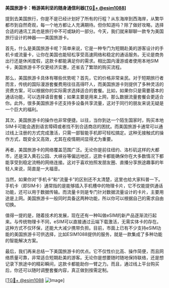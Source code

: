 **美国旅游卡：畅游美利坚的随身通信利器[[TG💪+ @esim1088](https://t.me/s/esim1088)]**

提到去美国旅行，你是不是已经计划好了所有的行程？从东海岸到西海岸，从繁华都市到自然奇观，每一个地方都让人充满期待。但你知道吗？除了做好攻略，选择合适的通讯工具也是旅行中不可或缺的一部分。今天，我们就来聊聊一款专为美国旅行设计的神器——美国旅游卡。

首先，什么是美国旅游卡呢？简单来说，它是一种专门为短期赴美的游客设计的手机卡或流量卡，让你在美国也能轻松享受高速网络和稳定的通话服务。无论是商务出行还是休闲度假，这款卡都能满足你的需求。相比国内漫游或者使用本地SIM卡，美国旅游卡不仅更经济实惠，还省去了繁琐的购买流程。

那么，美国旅游卡具体有哪些优势呢？首先，它的价格非常亲民。对于短期旅行者而言，传统的国际漫游套餐费用往往高得吓人，而美国旅游卡则提供了多种灵活的资费方案，可以根据你的实际需求选择适合的套餐。比如，如果你只是需要基本的通话功能，可以选择语音套餐；如果主要是用来上网，那么数据流量套餐会更适合你。此外，很多美国旅游卡还支持多设备共享流量，这对于同行的朋友来说无疑是一个巨大的福利。

其次，美国旅游卡的操作也非常便捷。以往，当你到达一个陌生国家时，购买本地SIM卡可能会遇到语言障碍或者找不到合适商店的困扰。而美国旅游卡通常可以通过线上注册的方式完成激活，只需一部智能手机即可轻松搞定。这种无接触式的操作方式，既安全又高效，尤其在疫情期间显得尤为重要。

再者，美国旅游卡的网络覆盖范围广泛。无论你是前往纽约、洛杉矶这样的大都市，还是深入黄石公园、大峡谷等偏远地区，这款卡都能确保你在大多数情况下都能享受到稳定流畅的网络连接。这对于喜欢拍照发朋友圈、直播分享旅途趣事的年轻人来说，简直是一大福音。

当然，如果你对“手机卡”和“流量卡”的区别还不太清楚，这里也给大家科普一下。手机卡（即SIM卡）通常指的是能够插入手机槽中的物理卡片，它不仅能提供通话功能，还可以用于数据传输。而流量卡则是专门针对数据流量设计的卡片，主要用途是上网。美国旅游卡一般同时具备这两种功能，所以你可以根据自己的需求自由切换。

值得一提的是，随着技术的发展，现在还有一种叫做eSIM的新产品逐渐流行起来。与传统物理卡不同，eSIM可以直接通过云端下载激活，无需实体卡的存在。这种方式不仅环保，还能大大减少携带负担。目前，市面上已有不少支持eSIM功能的美国旅游卡可供选择，比如ESIM1088提供的服务，就是一款集成了多种功能的智能解决方案。

最后，我们再来总结一下美国旅游卡的优点。它不仅性价比高、操作简便，而且网络质量可靠，非常适合短期赴美的游客。无论你是想要随时随地保持联络，还是想记录下旅途中的精彩瞬间，这款卡都能助你一臂之力。而且，通过线上平台购买后，你还可以随时调整套餐内容，真正做到按需定制。

[[TG💪+ @esim1088](https://t.me/s/esim1088) ![Image](https://i.postimg.cc/4NQfJmqS/Snipaste-2025-05-13-00-14-12.png)]